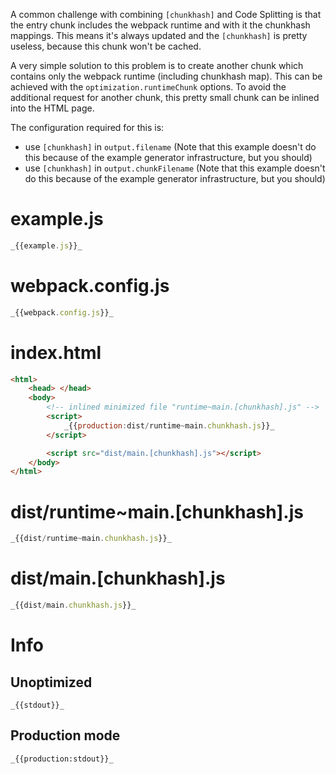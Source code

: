 A common challenge with combining `[chunkhash]` and Code Splitting is that the entry chunk includes the webpack runtime and with it the chunkhash mappings. This means it's always updated and the `[chunkhash]` is pretty useless, because this chunk won't be cached.

A very simple solution to this problem is to create another chunk which contains only the webpack runtime (including chunkhash map). This can be achieved with the `optimization.runtimeChunk` options. To avoid the additional request for another chunk, this pretty small chunk can be inlined into the HTML page.

The configuration required for this is:

- use `[chunkhash]` in `output.filename` (Note that this example doesn't do this because of the example generator infrastructure, but you should)
- use `[chunkhash]` in `output.chunkFilename` (Note that this example doesn't do this because of the example generator infrastructure, but you should)

# example.js

```javascript
_{{example.js}}_
```

# webpack.config.js

```javascript
_{{webpack.config.js}}_
```

# index.html

```html
<html>
	<head> </head>
	<body>
		<!-- inlined minimized file "runtime~main.[chunkhash].js" -->
		<script>
			_{{production:dist/runtime~main.chunkhash.js}}_
		</script>

		<script src="dist/main.[chunkhash].js"></script>
	</body>
</html>
```

# dist/runtime~main.[chunkhash].js

```javascript
_{{dist/runtime~main.chunkhash.js}}_
```

# dist/main.[chunkhash].js

```javascript
_{{dist/main.chunkhash.js}}_
```

# Info

## Unoptimized

```
_{{stdout}}_
```

## Production mode

```
_{{production:stdout}}_
```
